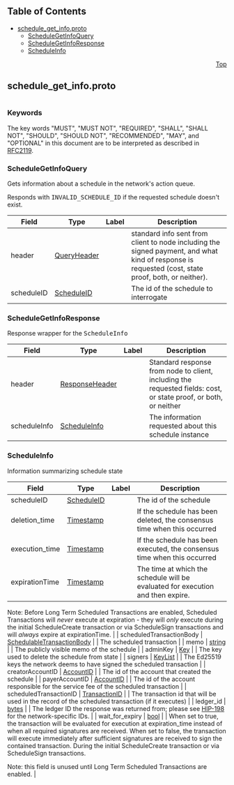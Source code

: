 ## Table of Contents

- [schedule_get_info.proto](#schedule_get_info-proto)
    - [ScheduleGetInfoQuery](#proto-ScheduleGetInfoQuery)
    - [ScheduleGetInfoResponse](#proto-ScheduleGetInfoResponse)
    - [ScheduleInfo](#proto-ScheduleInfo)
  



<a name="schedule_get_info-proto"></a>
<p align="right"><a href="#top">Top</a></p>

## schedule_get_info.proto
#

### Keywords
The key words "MUST", "MUST NOT", "REQUIRED", "SHALL", "SHALL NOT",
"SHOULD", "SHOULD NOT", "RECOMMENDED", "MAY", and "OPTIONAL" in this
document are to be interpreted as described in [RFC2119](https://www.ietf.org/rfc/rfc2119).


<a name="proto-ScheduleGetInfoQuery"></a>

### ScheduleGetInfoQuery
Gets information about a schedule in the network's action queue.

Responds with <tt>INVALID_SCHEDULE_ID</tt> if the requested schedule doesn't exist.


| Field | Type | Label | Description |
| ----- | ---- | ----- | ----------- |
| header | [QueryHeader](#proto-QueryHeader) |  | standard info sent from client to node including the signed payment, and what kind of response is requested (cost, state proof, both, or neither). |
| scheduleID | [ScheduleID](#proto-ScheduleID) |  | The id of the schedule to interrogate |






<a name="proto-ScheduleGetInfoResponse"></a>

### ScheduleGetInfoResponse
Response wrapper for the <tt>ScheduleInfo</tt>


| Field | Type | Label | Description |
| ----- | ---- | ----- | ----------- |
| header | [ResponseHeader](#proto-ResponseHeader) |  | Standard response from node to client, including the requested fields: cost, or state proof, or both, or neither |
| scheduleInfo | [ScheduleInfo](#proto-ScheduleInfo) |  | The information requested about this schedule instance |






<a name="proto-ScheduleInfo"></a>

### ScheduleInfo
Information summarizing schedule state


| Field | Type | Label | Description |
| ----- | ---- | ----- | ----------- |
| scheduleID | [ScheduleID](#proto-ScheduleID) |  | The id of the schedule |
| deletion_time | [Timestamp](#proto-Timestamp) |  | If the schedule has been deleted, the consensus time when this occurred |
| execution_time | [Timestamp](#proto-Timestamp) |  | If the schedule has been executed, the consensus time when this occurred |
| expirationTime | [Timestamp](#proto-Timestamp) |  | The time at which the schedule will be evaluated for execution and then expire.

Note: Before Long Term Scheduled Transactions are enabled, Scheduled Transactions will _never_ execute at expiration - they will _only_ execute during the initial ScheduleCreate transaction or via ScheduleSign transactions and will _always_ expire at expirationTime. |
| scheduledTransactionBody | [SchedulableTransactionBody](#proto-SchedulableTransactionBody) |  | The scheduled transaction |
| memo | [string](#string) |  | The publicly visible memo of the schedule |
| adminKey | [Key](#proto-Key) |  | The key used to delete the schedule from state |
| signers | [KeyList](#proto-KeyList) |  | The Ed25519 keys the network deems to have signed the scheduled transaction |
| creatorAccountID | [AccountID](#proto-AccountID) |  | The id of the account that created the schedule |
| payerAccountID | [AccountID](#proto-AccountID) |  | The id of the account responsible for the service fee of the scheduled transaction |
| scheduledTransactionID | [TransactionID](#proto-TransactionID) |  | The transaction id that will be used in the record of the scheduled transaction (if it executes) |
| ledger_id | [bytes](#bytes) |  | The ledger ID the response was returned from; please see <a href="https://github.com/hashgraph/hedera-improvement-proposal/blob/master/HIP/hip-198.md">HIP-198</a> for the network-specific IDs. |
| wait_for_expiry | [bool](#bool) |  | When set to true, the transaction will be evaluated for execution at expiration_time instead of when all required signatures are received. When set to false, the transaction will execute immediately after sufficient signatures are received to sign the contained transaction. During the initial ScheduleCreate transaction or via ScheduleSign transactions.

Note: this field is unused until Long Term Scheduled Transactions are enabled. |





 <!-- end messages -->

 <!-- end enums -->

 <!-- end HasExtensions -->

 <!-- end services -->


